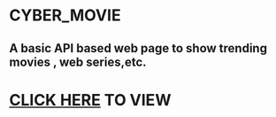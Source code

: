 # CYBER_MOVIE
## A basic API based web page to show trending movies , web series,etc.
# [CLICK HERE](https://vivek286.github.io/CYBER_MOVIE/) TO VIEW
